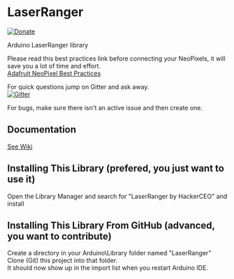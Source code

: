 # LaserRanger

[![Donate](http://img.shields.io/paypal/donate.png?color=yellow)](https://www.paypal.com/cgi-bin/webscr?cmd=_s-xclick&hosted_button_id=6AA97KE54UJR4)

Arduino LaserRanger library


Please read this best practices link before connecting your NeoPixels, it will save you a lot of time and effort.  
[Adafruit NeoPixel Best Practices](https://learn.adafruit.com/adafruit-neopixel-uberguide/best-practices)

For quick questions jump on Gitter and ask away.  
[![Gitter](https://badges.gitter.im/Join%20Chat.svg)](https://gitter.im/Makuna/NeoPixelBus?utm_source=badge&utm_medium=badge&utm_campaign=pr-badge)

For bugs, make sure there isn't an active issue and then create one.

## Documentation
[See Wiki](https://github.com/hackerceo/LaserRanger/wiki)

## Installing This Library (prefered, you just want to use it)
Open the Library Manager and search for "LaserRanger by HackerCEO" and install

## Installing This Library From GitHub (advanced, you want to contribute)
Create a directory in your Arduino\Library folder named "LaserRanger"
Clone (Git) this project into that folder.  
It should now show up in the import list when you restart Arduino IDE.




